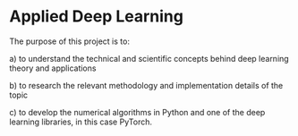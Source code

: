 # Applied Deep Learning
 The purpose of this project is to: 
 
 a) to understand the technical and scientific concepts behind deep learning theory and applications
 
 b) to research the relevant methodology and implementation details of the topic
 
 c) to develop the numerical algorithms in Python and one of the deep learning libraries, in this case PyTorch.
